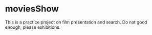 # moviesShow
  This is a practice project on film presentation and search. Do not good enough, please exhibitions.